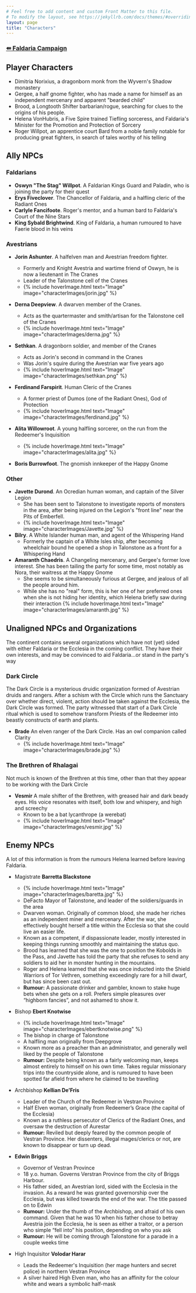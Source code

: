 ```yaml
---
# Feel free to add content and custom Front Matter to this file.
# To modify the layout, see https://jekyllrb.com/docs/themes/#overriding-theme-default
layout: page
title: "Characters"
---
```

### [&#8666; Faldaria Campaign](index.html)

## Player Characters
- Dimitria Norixius, a dragonborn monk from the Wyvern's Shadow monastery
- Gergee, a half gnome fighter, who has made a name for himself as an independent mercenary and apparent "bearded child"
- Brood, a Longtooth Shifter barbarian/rogue, searching for clues to the origins of his people.
- Helena VonHubris, a Five Spire trained Tiefling sorceress, and Faldaria's Minister for the Promotion and Protection of Sorcery
- Roger Willpot, an apprentice court Bard from a noble family notable for producing great fighters, in search of tales worthy of his telling


## Ally NPCs

### Faldarians
- **Oswyn "The Stag" Willpot**. A Faldarian Kings Guard and Paladin, who is joining the party for their quest
- **Erys Fiveclover**. The Chancellor of Faldaria, and a halfling cleric of the Radiant Ones
- **Carlyle Fancifoote**. Roger's mentor, and a human bard to Faldaria's Court of the Nine Stars
- **King Sybald Brightwind**. King of Faldaria, a human rumoured to have Faerie blood in his veins

### Avestrians

 - **Jorin Ashunter**. A halfelven man and Avestrian freedom fighter.
    - Formerly and Knight Avestria and wartime friend of Oswyn, he is now a lieutenant in The Cranes
    - Leader of the Talonstone cell of the Cranes
    - {% include hoverImage.html text="Image" image="characterImages/jorin.jpg" %}
 - **Derna Deepview**. A dwarven member of the Cranes.
    -  Acts as the quartermaster and smith/artisan for the Talonstone cell of the Cranes
    - {% include hoverImage.html text="Image" image="characterImages/derna.jpg" %}
 - **Sethkan**. A dragonborn soldier, and member of the Cranes
    -  Acts as Jorin's second in command in the Cranes
    -  Was Jorin's squire during the Avestrian war five years ago
    - {% include hoverImage.html text="Image" image="characterImages/sethkan.png" %}
 - **Ferdinand Farspirit**. Human Cleric of the Cranes
    -  A former priest of Dumos (one of the Radiant Ones), God of Protection
    - {% include hoverImage.html text="Image" image="characterImages/ferdinand.jpg" %}

 - **Alita Willowroot**. A young halfling sorcerer, on the run from the Redeemer's Inquisition
    - {% include hoverImage.html text="Image" image="characterImages/alita.jpg" %}
   
 - **Boris Burrowfoot**. The gnomish innkeeper of the Happy Gnome


### Other
 - **Javette Durond**. An Ocredian human woman, and captain of the Silver Legion
    - She has been sent to Talonstone to investigate reports of monsters in the area, after being injured on the Legion's "front line" near the Pits of Emberfell.
    - {% include hoverImage.html text="Image" image="characterImages/Javette.jpg" %}
 - **Bilry**. A White Islander human man, and agent of the Whispering Hand
    - Formerly the captain of a White Isles ship, after becoming wheelchair bound he opened a shop in Talonstone as a front for a Whispering Hand 
 - **Amaranth Chaedris**. A Changeling mercenary, and Gergee's former love interest. She has been tailing the party for some time, most notably as Nora, their waitress at the Happy Gnome
    - She seems to be simultaneously furious at Gergee, and jealous of all the people around him.
    - While she has no "real" form, this is her one of her preferred ones when she is not hiding her identity, which Helena briefly saw during their interaction {% include hoverImage.html text="Image" image="characterImages/amaranth.jpg" %}

## Unaligned NPCs and Organizations
The continent contains several organizations which have not (yet) sided with either Faldaria or the Ecclesia in the coming conflict. They have their own interests, and may be convinced to aid Faldaria...or stand in the party's way

### Dark Circle
The Dark Circle is a mysterious druidic organization formed of Avestrian druids and rangers. After a schism with the Circle which runs the Sanctuary over whether direct, violent, action should be taken against the Ecclesia, the Dark Circle was formed.
The party witnessed that start of a Dark Circle ritual which is used to somehow transform Priests of the Redeemer into beastly constructs of earth and plants.
 - **Brade** An elven ranger of the Dark Circle. Has an owl companion called Clarity
   - {% include hoverImage.html text="Image" image="characterImages/brade.jpg" %}

### The Brethren of Rhalagai
Not much is known of the Brethren at this time, other than that they appear to be working with the Dark Circle
 - **Vesmir** A male shifter of the Brethren, with greased hair and dark beady eyes. His voice resonates with itself, both low and whispery, and high and screechy
    - Known to be a bat lycanthrope (a werebat)
    - {% include hoverImage.html text="Image" image="characterImages/vesmir.jpg" %}


## Enemy NPCs

A lot of this information is from the rumours Helena learned before leaving Faldaria.

- Magistrate **Barretta Blackstone**
    - {% include hoverImage.html text="Image" image="characterImages/baretta.jpg" %}
    - DeFacto Mayor of Talonstone, and leader of the soldiers/guards in the area
    - Dwarven woman. Originally of common blood, she made her riches as an independent miner and mercenary. After the war, she effectively bought herself a title within the Ecclesia so that she could live an easier life.
    - Known as a competent, if dispassionate leader, mostly interested in keeping things running smoothly and maintaining the status quo.
    - Brood has learned that she was the one to position the Kobolds in the Pass, and Javette has told the party that she refuses to send any soldiers to aid her in monster hunting in the mountains.
    - Roger and Helena learned that she was once inducted into the Shield Warriors of Tor Vethren, something exceedingly rare for a hill dwarf, but has since been cast out.
    - **Rumour:** A passionate drinker and gambler, known to stake huge bets when she gets on a roll. Prefers simple pleasures over “highborn fancies”, and not ashamed to show it.

 - Bishop **Ebert Knotwise**
    - {% include hoverImage.html text="Image" image="characterImages/ebertknotwise.png" %}
    - The bishop in charge of Talonstone
    - A halfling man originally from Deepgrove
    - Known more as a preacher than an administrator, and generally well liked by the people of Talonstone
    - **Rumour:** Despite being known as a fairly welcoming man, keeps almost entirely to himself on his own time. Takes regular missionary trips into the countryside alone, and is rumoured to have been spotted far afield from where he claimed to be travelling

 - Archbishop **Kellian De’Fris**
    -  Leader of the Church of the Redeemer in Vestran Province
    -  Half Elven woman, originally from Redeemer’s Grace (the capital of the Ecclesia)
    - Known as a ruthless persecutor of Clerics of the Radiant Ones, and oversaw the destruction of Aurestar
    - **Rumour:** Reviled but deeply feared by the common people of Vestran Province. Her dissenters, illegal mages/clerics or not, are known to disappear or turn up dead.

- **Edwin Briggs**
  -  Governor of Vestran Province
  -  18 y.o. human. Governs Verstran Province from the city of Briggs Harbour.
  - His father sided, an Avestrian lord, sided with the Ecclesia in the invasion. As a reward he was granted governorship over the Ecclesia, but was killed towards the end of the war. The title passed on to Edwin
  - **Rumour:** Under the thumb of the Archbishop, and afraid of his own command. Given that he was 10 when his father chose to betray Avestria join the Ecclesia, he is seen as either a traitor, or a person who simple “fell into” his position, depending on who you ask
  - **Rumour:** He will be coming through Talonstone for a parade in a couple weeks time

- High Inquisitor **Volodar Harar**
  - Leads the Redeemer's Inquisition (her mage hunters and secret police) in northern Vestran Province
  -  A silver haired High Elven man, who has an affinity for the colour white and wears a symbolic half-mask
  

